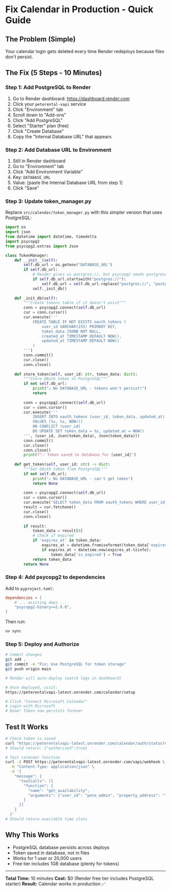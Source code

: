 # Fix Calendar in Production - Quick Guide

## The Problem (Simple)
Your calendar login gets deleted every time Render redeploys because files don't persist.

## The Fix (5 Steps - 10 Minutes)

### Step 1: Add PostgreSQL to Render
1. Go to Render dashboard: https://dashboard.render.com
2. Click your `peterental-vapi` service
3. Click "Environment" tab
4. Scroll down to "Add-ons"
5. Click "Add PostgreSQL"
6. Select "Starter" plan (free)
7. Click "Create Database"
8. Copy the "Internal Database URL" that appears

### Step 2: Add Database URL to Environment
1. Still in Render dashboard
2. Go to "Environment" tab
3. Click "Add Environment Variable"
4. Key: `DATABASE_URL`
5. Value: [paste the Internal Database URL from step 1]
6. Click "Save"

### Step 3: Update token_manager.py
Replace `src/calendar/token_manager.py` with this simpler version that uses PostgreSQL:

```python
import os
import json
from datetime import datetime, timedelta
import psycopg2
from psycopg2.extras import Json

class TokenManager:
    def __init__(self):
        self.db_url = os.getenv("DATABASE_URL")
        if self.db_url:
            # Render gives us postgres://, but psycopg2 needs postgresql://
            if self.db_url.startswith("postgres://"):
                self.db_url = self.db_url.replace("postgres://", "postgresql://", 1)
            self._init_db()
    
    def _init_db(self):
        """Create tokens table if it doesn't exist"""
        conn = psycopg2.connect(self.db_url)
        cur = conn.cursor()
        cur.execute('''
            CREATE TABLE IF NOT EXISTS oauth_tokens (
                user_id VARCHAR(255) PRIMARY KEY,
                token_data JSONB NOT NULL,
                created_at TIMESTAMP DEFAULT NOW(),
                updated_at TIMESTAMP DEFAULT NOW()
            )
        ''')
        conn.commit()
        cur.close()
        conn.close()
    
    def store_token(self, user_id: str, token_data: dict):
        """Store OAuth token in PostgreSQL"""
        if not self.db_url:
            print("⚠️ No DATABASE_URL - tokens won't persist!")
            return
        
        conn = psycopg2.connect(self.db_url)
        cur = conn.cursor()
        cur.execute('''
            INSERT INTO oauth_tokens (user_id, token_data, updated_at)
            VALUES (%s, %s, NOW())
            ON CONFLICT (user_id) 
            DO UPDATE SET token_data = %s, updated_at = NOW()
        ''', (user_id, Json(token_data), Json(token_data)))
        conn.commit()
        cur.close()
        conn.close()
        print(f"✅ Token saved to database for {user_id}")
    
    def get_token(self, user_id: str) -> dict:
        """Get OAuth token from PostgreSQL"""
        if not self.db_url:
            print("⚠️ No DATABASE_URL - can't get token")
            return None
        
        conn = psycopg2.connect(self.db_url)
        cur = conn.cursor()
        cur.execute('SELECT token_data FROM oauth_tokens WHERE user_id = %s', (user_id,))
        result = cur.fetchone()
        cur.close()
        conn.close()
        
        if result:
            token_data = result[0]
            # Check if expired
            if 'expires_at' in token_data:
                expires_at = datetime.fromisoformat(token_data['expires_at'].replace('Z', '+00:00'))
                if expires_at < datetime.now(expires_at.tzinfo):
                    token_data['is_expired'] = True
            return token_data
        return None
```

### Step 4: Add psycopg2 to dependencies
Add to `pyproject.toml`:
```toml
dependencies = [
    # ... existing deps ...
    "psycopg2-binary>=2.9.0",
]
```

Then run:
```bash
uv sync
```

### Step 5: Deploy and Authorize
```bash
# Commit changes
git add .
git commit -m "Fix: Use PostgreSQL for token storage"
git push origin main

# Render will auto-deploy (watch logs in dashboard)

# Once deployed, visit:
https://peterentalvapi-latest.onrender.com/calendar/setup

# Click "Connect Microsoft Calendar"
# Login with Microsoft
# Done! Token now persists forever
```

## Test It Works
```bash
# Check token is saved
curl "https://peterentalvapi-latest.onrender.com/calendar/auth/status?user_id=pete_admin"
# Should return: {"authorized":true}

# Test calendar function
curl -X POST https://peterentalvapi-latest.onrender.com/vapi/webhook \
  -H "Content-Type: application/json" \
  -d '{
    "message": {
      "toolCalls": [{
        "function": {
          "name": "get_availability",
          "arguments": {"user_id": "pete_admin", "property_address": "123 Main St"}
        }
      }]
    }
  }'
# Should return available time slots
```

## Why This Works
- PostgreSQL database persists across deploys
- Token saved in database, not in files
- Works for 1 user or 20,000 users
- Free tier includes 1GB database (plenty for tokens)

---

**Total Time:** 10 minutes
**Cost:** $0 (Render free tier includes PostgreSQL starter)
**Result:** Calendar works in production ✅
